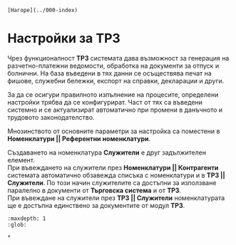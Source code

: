 ```{only} html
[Нагоре](../000-index)
```

# Настройки за ТРЗ

Чрез функционалност **ТРЗ** системата дава възможност за генерация на разчетно-платежни ведомости, обработка на документи за отпуск и болнични. На база въведени в тях данни се осъществява печат на фишове, служебни бележки, експорт на справки, декларации и други.    

За да се осигури правилното изпълнение на процесите, определени настройки трябва да се конфигурират. Част от тях са въведени системно и се актуализират автоматично при промени в данъчното и трудовото законодателство.    

Мнозинството от основните параметри за настройка са поместени в **Номенклатури || Референтни номенклатури**. 

Създаването на номенклатура **Служители** е друг задължителен елемент.  
При въвеждането на служители през **Номенклатури || Контрагенти** системата автоматично обзавежда списъка с номенклатури и в **ТРЗ || Служители**. По този начин служителите са достъпни за използване паралелно в документи от **Търговска система** и от **ТРЗ**.   
При въвеждане на служители през **ТРЗ || Служители** номенклатурата ще е достъпна единствено за документите от модул **ТРЗ**.  

```{toctree}
:maxdepth: 1
:glob:

*
```
